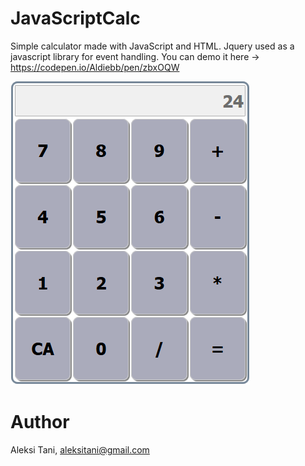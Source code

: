 # JavaScriptCalc

Simple calculator made with JavaScript and HTML. Jquery used as a javascript library for
event handling. You can demo it here -> https://codepen.io/Aldiebb/pen/zbxOQW

![Image of JSCalc](js_calc.png)

# Author

Aleksi Tani, aleksitani@gmail.com

